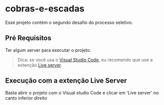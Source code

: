 ﻿# cobras-e-escadas

Esse projeto contém o segundo desafio do processo seletivo.

## Pré Requisitos

Ter algum server para executar o projeto.
> Dica: se você usa o [Visual Studio Code](https://code.visualstudio.com/Download), eu recomendo que use a extenção [Live server](https://marketplace.visualstudio.com/items?itemName=ritwickdey.LiveServer).

## Execução com a extenção Live Server

Basta abrir o projeto com o Visual studio Code e clicar em 'Live server' no canto inferior direito

